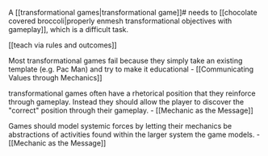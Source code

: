 A [[transformational games|transformational game]]# needs to [[chocolate covered broccoli|properly enmesh transformational objectives with gameplay]], which is a difficult task.

[[teach via rules and outcomes]]

Most transformational games fail because they simply take an existing template (e.g. Pac Man) and try to make it educational - [[Communicating Values through Mechanics]]

transformational games often have a rhetorical position that they reinforce through gameplay. Instead they should allow the player to discover the "correct" position through their gameplay. - [[Mechanic as the Message]]

Games should model systemic forces by letting their mechanics be abstractions of activities found within the larger system the game models. - [[Mechanic as the Message]]
